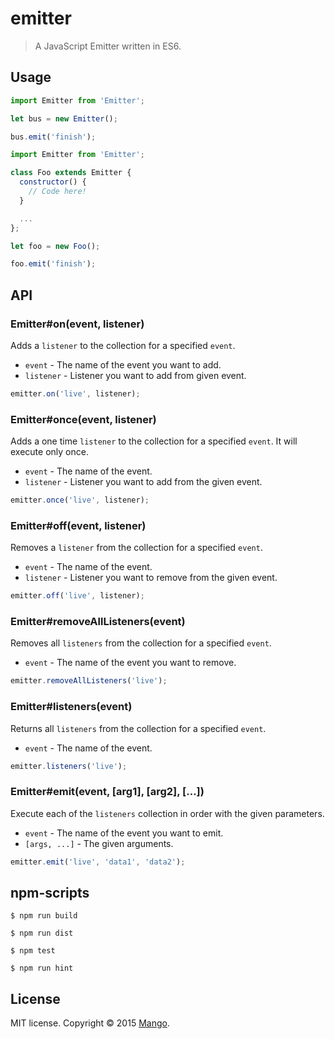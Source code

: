 # emitter

> A JavaScript Emitter written in ES6.

## Usage
```js
import Emitter from 'Emitter';

let bus = new Emitter();

bus.emit('finish');

```

```js
import Emitter from 'Emitter';

class Foo extends Emitter {
  constructor() {
    // Code here!
  }

  ...
};

let foo = new Foo();

foo.emit('finish');
```

## API

### Emitter#on(event, listener)
Adds a `listener` to the collection for a specified `event`.
- `event` - The name of the event you want to add.
- `listener` - Listener you want to add from given event.

```js
emitter.on('live', listener);
```

### Emitter#once(event, listener)
Adds a one time `listener` to the collection for a specified `event`. It will execute only once.
- `event` - The name of the event.
- `listener` - Listener you want to add from the given event.

```js
emitter.once('live', listener);
```

### Emitter#off(event, listener)
Removes a `listener` from the collection for a specified `event`.
- `event` - The name of the event.
- `listener` - Listener you want to remove from the given event.

```js
emitter.off('live', listener);
```

### Emitter#removeAllListeners(event)
Removes all `listeners` from the collection for a specified `event`.
- `event` - The name of the event you want to remove.

```js
emitter.removeAllListeners('live');
```

### Emitter#listeners(event)
Returns all `listeners` from the collection for a specified `event`.
- `event` - The name of the event.

```js
emitter.listeners('live');
```

### Emitter#emit(event, [arg1], [arg2], [...])
Execute each of the `listeners` collection in order with the given parameters.
- `event` - The name of the event you want to emit.
- `[args, ...]` - The given arguments.

```js
emitter.emit('live', 'data1', 'data2');
```

## npm-scripts
```
$ npm run build
```

```
$ npm run dist
```

```
$ npm test
```

```
$ npm run hint
```

## License
MIT license. Copyright © 2015 [Mango](http://getmango.com).
